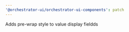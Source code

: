 ```yaml
---
'@orchestrator-ui/orchestrator-ui-components': patch
---
```


Adds pre-wrap style to value display fieldds
